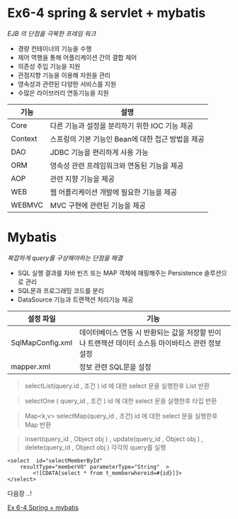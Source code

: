 
  

# Ex6-4 spring & servlet + mybatis

  *EJB 의 단점을 극복한 프레임 워크*
   - 경량 컨테이너의 기능을 수행
   - 제어 역행을 통해 어플리케이션 간의 결합 제어
   - 의존성 주입 기능을 지원
   - 관점지향 기능을 이용해 자원을 관리
   - 영속성과 관련된 다양한 서비스를 지원
   - 수많은 라이브러리 연동기능을 지원

|기능| 설명|
|--|--|
|Core|다른 기능과 설정을 분리하기 위한 IOC 기능 제공|
|Context|스프링의 기본 기능인 Bean에 대한 접근 방법을 제공|
|DAO| JDBC 기능을 편리하게 사용 가능|
|ORM| 영속성 관련 프레임워크와 연동된 기능을 제공 |
|AOP|관련 지향 기능을 제공|
|WEB| 웹 어플리케이션 개발에 필요한 기능을 제공|
|WEBMVC| MVC 구현에 관련된 기능을 제공|
  


# Mybatis

*복잡하게  query를 구상해야하는 단점을 해결*
- SQL 실행 결과를 자바 빈즈 또는 MAP 객체에 매핑해주는 Persistence 솔루션으로 관리
- SQL문과 프로그래밍 코드를 분리
- DataSource 기능과 트랜잭션 처리기능 제공

|설정 파일|기능|
|--|--|
|SqlMapConfig.xml|데이터베이스 연동 시 반환되는 값을 저장할 빈이나 트랜잭션 데이터 소스등 마이바티스 관련 정보 설정|
|mapper.xml|정보 관련 SQL문을 설정|

> selectList(query.id , 조건 ) 
id 에 대한 select 문을 실행한후 List 반환

> selectOne ( query_id , 조건 )
id 에 대한 select 문을 실행한후 타입 반환

> Map<k,v> selectMap(query_id , 조건)
id 에 대한 select 문을 실행한후 Map 반환

> insert(query_id , Object obj )  , update(query_id , Object obj ) , delete(query_id , Object obj ) 
각각의 query를 실행

    <select  id="selectMemberById"  
	    resultType="memberVO" parameterType="String"  >
		    <![CDATA[select * from t_memberwhereid=#{id}]]>
	</select>

다음장 ..!

[Ex 6-4 Spring + mybatis](../ex05)